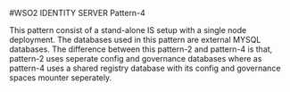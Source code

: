 #WSO2 IDENTITY SERVER Pattern-4


This pattern consist of a stand-alone IS setup with a single node deployment. The databases used in this pattern are external MYSQL databases. 
The difference between this pattern-2 and pattern-4 is that, pattern-2 uses seperate config and governance databases where as pattern-4 uses a shared registry database with its config and governance spaces mounter seperately.


